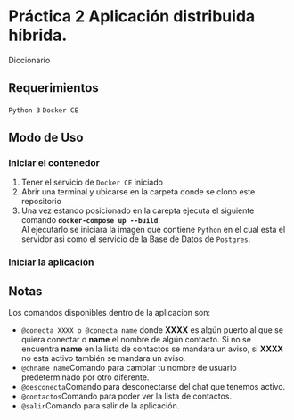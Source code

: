 # Práctica 2 Aplicación distribuida híbrida.
Diccionario

## Requerimientos
`Python 3` `Docker CE`

## Modo de Uso
### Iniciar el contenedor

1. Tener el servicio de `Docker CE` iniciado
2. Abrir una terminal y ubicarse en la carpeta donde se clono este repositorio  
3. Una vez estando posicionado en la carepta ejecuta el siguiente comando **`docker-compose up --build`**.  
Al ejecutarlo se iniciara la imagen que contiene `Python` en el cual esta el servidor asi como el servicio de la Base de Datos de `Postgres`.

### Iniciar la aplicación

## Notas
Los comandos disponibles dentro de la aplicacion son:
* `@conecta XXXX o @conecta name` donde **XXXX** es algún puerto al que se quiera conectar o **name** el nombre de algún contacto. Si no
se encuentra **name** en la lista de contactos se mandara un aviso, si **XXXX** no esta activo también se mandara un aviso.
* `@chname name`Comando para cambiar tu nombre de usuario predeterminado por otro diferente.
* `@desconecta`Comando para desconectarse del chat que tenemos activo.
* `@contactos`Comando para poder ver la lista de contactos.
* `@salir`Comando para salir de la aplicación.


